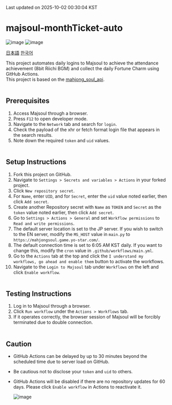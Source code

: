 Last updated on 2025-10-02 00:30:04 KST
# majsoul-monthTicket-auto
![image](https://github.com/4n3u/majsoul-monthTicket-auto/assets/167657823/89844790-9a47-40b7-8e65-ed07430f3917)
![image](https://github.com/4n3u/majsoul-monthTicket-auto/assets/167657823/720689fa-7237-4d85-8979-c3e768c7f1d9)

[日本語](https://github.com/4n3u/majsoul-monthTicket-auto/blob/main/README-ja.md) [한국어](https://github.com/4n3u/majsoul-monthTicket-auto/blob/main/README-ko.md)

This project automates daily logins to Majsoul to achieve the attendance achievement (8bit Riichi BGM) and collect the daily Fortune Charm using GitHub Actions.  
This project is based on the [mahjong_soul_api](https://github.com/MahjongRepository/mahjong_soul_api).
<br/><br/>
## Prerequisites

1. Access Majsoul through a browser.
2. Press `F12` to open developer mode.
3. Navigate to the `Network` tab and search for `login`.
4. Check the payload of the xhr or fetch format login file that appears in the search results.
5. Note down the required `token` and `uid` values.
<br/><br/>
## Setup Instructions

1. Fork this project on GitHub.
2. Navigate to `Settings > Secrets and variables > Actions` in your forked project.
3. Click `New repository secret`.
4. For `Name`, enter `UID`, and for `Secret`, enter the `uid` value noted earlier, then click `Add secret`.
5. Create another Repository secret with `Name` as `TOKEN` and `Secret` as the `token` value noted earlier, then click `Add secret`.
6. Go to `Settings > Actions > General` and set `Workflow permissions` to `Read and write permissions`.
7. The default server location is set to the JP server. If you wish to switch to the EN server, modify the `MS_HOST` value in `main.py` to `https://mahjongsoul.game.yo-star.com/`.
8. The default connection time is set to 6:05 AM KST daily. If you want to change this, modify the `cron` value in `.github/workflows/main.yml`.
9. Go to the `Actions` tab at the top and click the `I understand my workflows, go ahead and enable them` button to activate the workflows.
10. Navigate to the `Login to Majsoul` tab under `Workflows` on the left and click `Enable workflow`.
<br/><br/>
## Testing Instructions

1. Log in to Majsoul through a browser.
2. Click `Run workflow` under the `Actions > Workflows` tab.
3. If it operates correctly, the browser session of Majsoul will be forcibly terminated due to double connection.
<br/><br/>
## Caution

- GitHub Actions can be delayed by up to 30 minutes beyond the scheduled time due to server load on GitHub.
- Be cautious not to disclose your `token` and `uid` to others.
- GitHub Actions will be disabled if there are no repository updates for 60 days. Please click `Enable workflow` in Actions to reactivate it.
  
  ![image](https://github.com/4n3u/majsoul-monthTicket-auto/assets/167657823/fa01c1d0-ae9c-4d97-8430-808a2b06c329)

